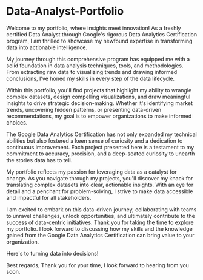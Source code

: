 # Data-Analyst-Portfolio

Welcome to my portfolio, where insights meet innovation! As a freshly certified Data Analyst through Google's rigorous Data Analytics Certification program, I am thrilled to showcase my newfound expertise in transforming data into actionable intelligence.

My journey through this comprehensive program has equipped me with a solid foundation in data analysis techniques, tools, and methodologies. From extracting raw data to visualizing trends and drawing informed conclusions, I've honed my skills in every step of the data lifecycle.

Within this portfolio, you'll find projects that highlight my ability to wrangle complex datasets, design compelling visualizations, and draw meaningful insights to drive strategic decision-making. Whether it's identifying market trends, uncovering hidden patterns, or presenting data-driven recommendations, my goal is to empower organizations to make informed choices.

The Google Data Analytics Certification has not only expanded my technical abilities but also fostered a keen sense of curiosity and a dedication to continuous improvement. Each project presented here is a testament to my commitment to accuracy, precision, and a deep-seated curiosity to unearth the stories data has to tell.

My portfolio reflects my passion for leveraging data as a catalyst for change. As you navigate through my projects, you'll discover my knack for translating complex datasets into clear, actionable insights. With an eye for detail and a penchant for problem-solving, I strive to make data accessible and impactful for all stakeholders.

I am excited to embark on this data-driven journey, collaborating with teams to unravel challenges, unlock opportunities, and ultimately contribute to the success of data-centric initiatives. Thank you for taking the time to explore my portfolio. I look forward to discussing how my skills and the knowledge gained from the Google Data Analytics Certification can bring value to your organization.

Here's to turning data into decisions!

Best regards,
Thank you for your time, I look forward to hearing from you soon.

